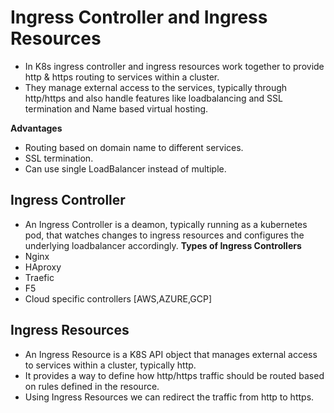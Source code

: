 # Ingress Controller and Ingress Resources
- In K8s ingress controller and ingress resources work together to provide http & https routing to services within a cluster.
- They manage external access to the services, typically through http/https and also handle features like loadbalancing and SSL termination and Name based virtual hosting.

**Advantages**
- Routing based on domain name to different services.
- SSL termination.
- Can use single LoadBalancer instead of multiple.
## Ingress Controller
- An Ingress Controller is a deamon, typically running as a kubernetes pod, that watches changes to ingress resources and configures the underlying loadbalancer accordingly.
**Types of Ingress Controllers**
- Nginx
- HAproxy
- Traefic
- F5
- Cloud specific controllers [AWS,AZURE,GCP]
## Ingress Resources
- An Ingress Resource is a K8S API object that manages external access to services within a cluster, typically http.
- It provides a way to define how http/https traffic should be routed based on rules defined in the resource.
- Using Ingress Resources we can redirect the traffic from http to https.
